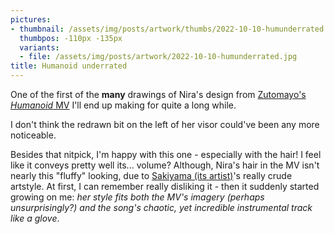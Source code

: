 ```yaml
---
pictures:
- thumbnail: /assets/img/posts/artwork/thumbs/2022-10-10-humunderrated.jpg
  thumbpos: -110px -135px
  variants:
  - file: /assets/img/posts/artwork/2022-10-10-humunderrated.jpg
title: Humanoid underrated
---
```


One of the first of the **many** drawings of Nira's design from [Zutomayo's *Humanoid* MV](https://www.youtube.com/watch?v=GAB26GgJ8V8) I'll end up making for quite a long while.

I don't think the redrawn bit on the left of her visor could've been any more noticeable.

Besides that nitpick, I'm happy with this one - especially with the hair!
I feel like it conveys pretty well its... volume?
Although, Nira's hair in the MV isn't nearly this "fluffy" looking, due to [Sakiyama (its artist)](https://twitter.com/sakiyama8ma)'s really crude artstyle.
At first, I can remember really disliking it - then it suddenly started growing on me: *her style fits both the MV's imagery (perhaps unsurprisingly?) and the song's chaotic, yet incredible instrumental track like a glove*.

